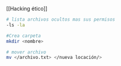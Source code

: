 [[Hacking ético]]
``` bash
# lista archivos ocultos mas sus permisos
-ls -la

#Crea carpeta
mkdir <nombre>

# mover archivo
mv </archivo.txt> </nueva locación/>

```
